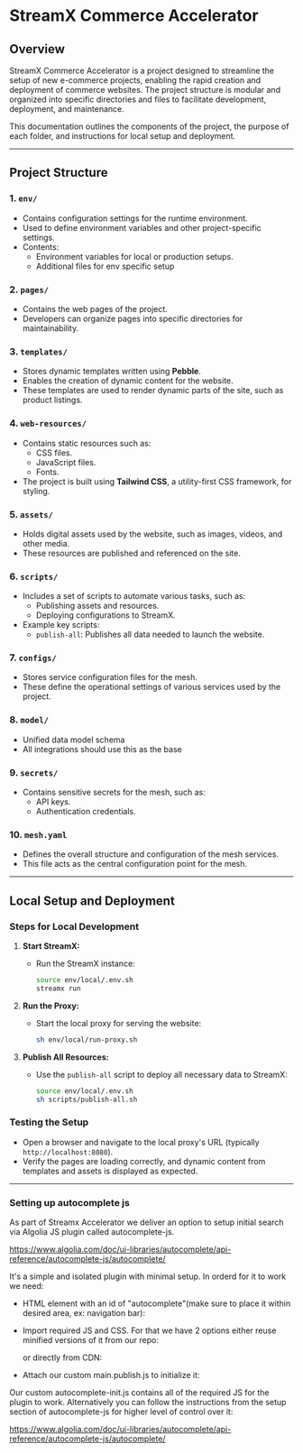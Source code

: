# StreamX Commerce Accelerator

## Overview

StreamX Commerce Accelerator is a project designed to streamline the setup of new e-commerce projects, enabling the rapid creation and deployment of commerce websites. The project structure is modular and organized into specific directories and files to facilitate development, deployment, and maintenance.

This documentation outlines the components of the project, the purpose of each folder, and instructions for local setup and deployment.

---

## Project Structure

### 1. **`env/`**
- Contains configuration settings for the runtime environment.
- Used to define environment variables and other project-specific settings.
- Contents:
   - Environment variables for local or production setups.
   - Additional files for env specific setup

### 2. **`pages/`**
- Contains the web pages of the project.
- Developers can organize pages into specific directories for maintainability.

### 3. **`templates/`**
- Stores dynamic templates written using **Pebble**.
- Enables the creation of dynamic content for the website.
- These templates are used to render dynamic parts of the site, such as product listings.

### 4. **`web-resources/`**
- Contains static resources such as:
   - CSS files.
   - JavaScript files.
   - Fonts.
- The project is built using **Tailwind CSS**, a utility-first CSS framework, for styling.

### 5. **`assets/`**
- Holds digital assets used by the website, such as images, videos, and other media.
- These resources are published and referenced on the site.

### 6. **`scripts/`**
- Includes a set of scripts to automate various tasks, such as:
   - Publishing assets and resources.
   - Deploying configurations to StreamX.
- Example key scripts:
   - `publish-all`: Publishes all data needed to launch the website.

### 7. **`configs/`**
- Stores service configuration files for the mesh.
- These define the operational settings of various services used by the project.

### 8. **`model/`**
- Unified data model schema
- All integrations should use this as the base


### 9. **`secrets/`**
- Contains sensitive secrets for the mesh, such as:
   - API keys.
   - Authentication credentials.

### 10. **`mesh.yaml`**
- Defines the overall structure and configuration of the mesh services.
- This file acts as the central configuration point for the mesh.


---

## Local Setup and Deployment

### Steps for Local Development


1. **Start StreamX:**
   - Run the StreamX instance:
     ```bash
     source env/local/.env.sh
     streamx run
     ```

2. **Run the Proxy:**
   - Start the local proxy for serving the website:
     ```bash
     sh env/local/run-proxy.sh
     ```

3. **Publish All Resources:**
   - Use the `publish-all` script to deploy all necessary data to StreamX:
     ```bash
     source env/local/.env.sh
     sh scripts/publish-all.sh
     ```

### Testing the Setup
- Open a browser and navigate to the local proxy's URL (typically `http://localhost:8080`).
- Verify the pages are loading correctly, and dynamic content from templates and assets is displayed as expected.


---

### Setting up autocomplete js
As part of Streamx Accelerator we deliver an option to setup initial search via Algolia JS plugin called autocomplete-js.

https://www.algolia.com/doc/ui-libraries/autocomplete/api-reference/autocomplete-js/autocomplete/

It's a simple and isolated plugin with minimal setup. In orderd for it to work we need:
- HTML element with an id of "autocomplete"(make sure to place it within desired area, ex: navigation bar):
    <div id="autocomplete"></div>

- Import required JS and CSS. For that we have 2 options either reuse minified versions of it from our repo:
    <link rel="stylesheet" href="../web-resources/css/algolia.theme.min.css" />
    <script src="../web-resources/js/autocomplete-js.js"></script>

    or directly from CDN:

    <script src="https://cdn.jsdelivr.net/npm/@algolia/autocomplete-js@1.18.0/dist/umd/index.production.js" integrity="sha256-Aav0vWau7GAZPPaOM/j8Jm5ySx1f4BCIlUFIPyTRkUM=" crossorigin="anonymous"></script>

    <link rel="stylesheet" href="https://cdn.jsdelivr.net/npm/@algolia/autocomplete-theme-classic@1.17.9/dist/theme.min.css" integrity="sha256-7xmjOBJDAoCNWP1SMykTUwfikKl5pHkl2apKOyXLqYM=" crossorigin="anonymous"/>

- Attach our custom main.publish.js to initialize it:
    <script defer src="../web-resources/js/autocomplete-init.js"></script>

Our custom autocomplete-init.js contains all of the required JS for the plugin to work. Alternatively you can follow the instructions from the setup section of autocomplete-js for higher level of control over it:

https://www.algolia.com/doc/ui-libraries/autocomplete/api-reference/autocomplete-js/autocomplete/